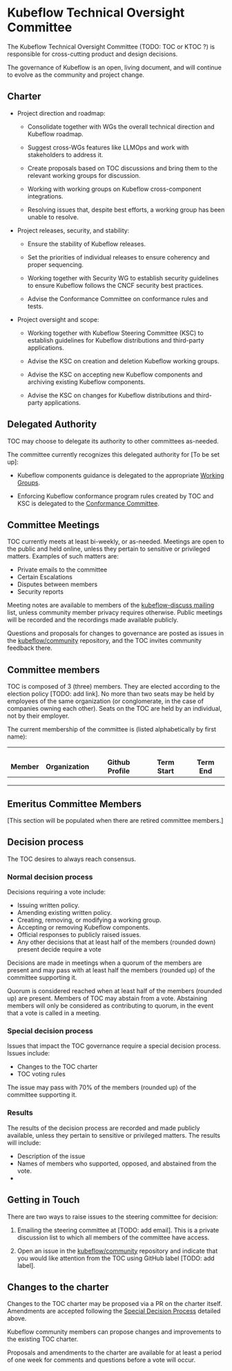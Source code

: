 # Kubeflow Technical Oversight Committee

The Kubeflow Technical Oversight Committee (TODO: TOC or KTOC ?) is responsible for
cross-cutting product and design decisions.

The governance of Kubeflow is an open, living document, and will continue to evolve as the
community and project change.

## Charter

- Project direction and roadmap:

  - Consolidate together with WGs the overall technical direction and Kubeflow roadmap.

  - Suggest cross-WGs features like LLMOps and work with stakeholders to address it.

  - Create proposals based on TOC discussions and bring them to the relevant working groups for discussion.

  - Working with working groups on Kubeflow cross-component integrations.

  - Resolving issues that, despite best efforts, a working group has been unable to resolve.

- Project releases, security, and stability:

  - Ensure the stability of Kubeflow releases.

  - Set the priorities of individual releases to ensure coherency and proper sequencing.

  - Working together with Security WG to establish security guidelines to ensure Kubeflow follows
    the CNCF security best practices.

  - Advise the Conformance Committee on conformance rules and tests.

- Project oversight and scope:

  - Working together with Kubeflow Steering Committee (KSC) to establish guidelines for
    Kubeflow distributions and third-party applications.

  - Advise the KSC on creation and deletion Kubeflow working groups.

  - Advise the KSC on accepting new Kubeflow components and archiving existing
    Kubeflow components.

  - Advise the KSC on changes for Kubeflow distributions and third-party applications.

## Delegated Authority

TOC may choose to delegate its authority to other committees as-needed.

The committee currently recognizes this delegated authority for [To be set up]:

- Kubeflow components guidance is delegated to the appropriate [Working Groups](../wgs/wg-governance.md).

- Enforcing Kubeflow conformance program rules created by TOC and KSC is delegated to the
  [Conformance Committee](CONFORMANCE-COMMITTEE.md).

## Committee Meetings

TOC currently meets at least bi-weekly, or as-needed. Meetings are open to the public and held online,
unless they pertain to sensitive or privileged matters. Examples of such matters are:

- Private emails to the committee
- Certain Escalations
- Disputes between members
- Security reports

Meeting notes are available to members of the
[kubeflow-discuss mailing](https://www.kubeflow.org/docs/about/community/#kubeflow-mailing-list)
list, unless community member privacy requires otherwise.
Public meetings will be recorded and the recordings made available publicly.

Questions and proposals for changes to governance are posted as issues in the
[kubeflow/community](https://github.com/kubeflow/community) repository, and the TOC invites community
feedback there.

## Committee members

TOC is composed of 3 (three) members. They are elected according
to the election policy [TODO: add link].
No more than two seats may be held by employees of the same organization
(or conglomerate, in the case of companies owning each other).
Seats on the TOC are held by an individual, not by their employer.

The current membership of the committee is (listed alphabetically by first name):

<table>
  <thead>
    <tr>
      <th><br>
Member</th>
      <th><br>
Organization</th>
      <th><br>
Github Profile</th>
      <th><br>
Term Start</th>
      <th><br>
Term End</th>
    </tr>
  </thead>
  <tbody>
    <tr>
      <td></td>
      <td></td>
      <td></td>
      <td></td>
      <td></td>
    </tr>
    <tr>
      <td></td>
      <td></td>
      <td></td>
      <td></td>
      <td></td>
    </tr>
    <tr>
      <td></td>
      <td></td>
      <td></td>
      <td></td>
      <td></td>
    </tr>
  </tbody>
</table>

## Emeritus Committee Members

[This section will be populated when there are retired committee members.]

## Decision process

The TOC desires to always reach consensus.

### Normal decision process

Decisions requiring a vote include:

- Issuing written policy.
- Amending existing written policy.
- Creating, removing, or modifying a working group.
- Accepting or removing Kubeflow components.
- Official responses to publicly raised issues.
- Any other decisions that at least half of the members (rounded down) present decide require a vote

Decisions are made in meetings when a quorum of the members are present and may pass with at
least half the members (rounded up) of the committee supporting it.

Quorum is considered reached when at least half of the members (rounded up) are present.
Members of TOC may abstain from a vote. Abstaining members will only be considered as
contributing to quorum, in the event that a vote is called in a meeting.

### Special decision process

Issues that impact the TOC governance require a special decision process. Issues include:

- Changes to the TOC charter
- TOC voting rules

The issue may pass with 70% of the members (rounded up) of the committee supporting it.

### Results

The results of the decision process are recorded and made publicly available,
unless they pertain to sensitive or privileged matters. The results will include:

- Description of the issue
- Names of members who supported, opposed, and abstained from the vote.
-

## Getting in Touch

There are two ways to raise issues to the steering committee for decision:

1. Emailing the steering committee at [TODO: add email]. This is a private discussion list to which
   all members of the committee have access.

1. Open an issue in the [kubeflow/community](https://github.com/kubeflow/community) repository and
   indicate that you would like attention from the TOC using GitHub label [TODO: add label].

## Changes to the charter

Changes to the TOC charter may be proposed via a PR on the charter itself. Amendments are accepted
following the [Special Decision Process](#special-decision-process) detailed above.

Kubeflow community members can propose changes and improvements to the existing TOC charter.

Proposals and amendments to the charter are available for at least a period of one week for
comments and questions before a vote will occur.
